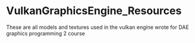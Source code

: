 # VulkanGraphicsEngine_Resources
These are all models and textures used in the vulkan engine wrote for DAE graphics programming 2 course
